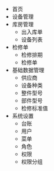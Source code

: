* 首页
* 设备管理
* 库房管理
  * 出入库单
  * 设备列表
* 检修单
  * 检修排期
  * 检修单
* 基础数据管理
  * 供应商
  * 设备种类
  * 整件型号
  * 部件型号
  * 检修标准值
* 系统设置
  * 台账
  * 用户
  * 菜单
  * 角色
  * 权限
  * 权限分组